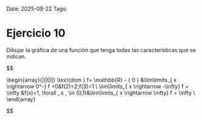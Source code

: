 Date: 2025-08-22
Tags: 

# Ejercicio 10

 
Dibujar la gráfica de una función que tenga todas las características que se indican.




$$

\begin{array}{|l|l|l|}
   \text{dom } f= \mathbb{R} - \{ 0 \} &\lim\limits_{ x \rightarrow  0^-}  f =0&f(2)=2;f(3)=1 \\ \lim\limits_{ x \rightarrow  -\infty}  f = \infty &f(x)=1, \forall \, x \, \in (0,1)&\lim\limits_{ x \rightarrow  \infty}  f = \infty \\ 
\end{array}

$$
